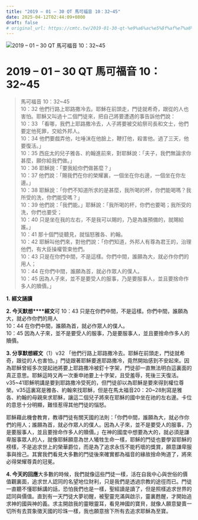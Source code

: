 ```yaml
---
title: "2019 – 01 – 30 QT 馬可福音 10：32~45"
date: 2025-04-12T02:44:09+0800
draft: false
# original_url: https://cmtc.tw/2019-01-30-qt-%e9%a6%ac%e5%8f%af%e7%a6%8f%e9%9f%b3-10%ef%bc%9a3245
---
```


![2019 – 01 – 30 QT 馬可福音 10：32~45](/images/qt.jpg   "2019 – 01 – 30 QT 馬可福音 10：32~45")

# 2019 – 01 – 30 QT 馬可福音 10：32~45

> 馬可福音 10：32~45  
> 10：32 他們行路上耶路撒冷去。耶穌在前頭走，門徒就希奇，跟從的人也害怕。耶穌又叫過十二個門徒來，把自己將要遭遇的事告訴他們說：  
> 10：33 「看哪，我們上耶路撒冷去，人子將要被交給祭司長和文士，他們要定他死罪，交給外邦人。  
> 10：34 他們要戲弄他，吐唾沫在他臉上，鞭打他，殺害他。過了三天，他要復活。」  
> 10：35 西庇太的兒子雅各、約翰進前來，對耶穌說：「夫子，我們無論求你甚麼，願你給我們做。」  
> 10：36 耶穌說：「要我給你們做甚麼？」  
> 10：37 他們說：「賜我們在你的榮耀裏，一個坐在你右邊，一個坐在你左邊。」  
> 10：38 耶穌說：「你們不知道所求的是甚麼，我所喝的杯，你們能喝嗎？我所受的洗，你們能受嗎？」  
> 10：39 他們說：「我們能。」耶穌說：「我所喝的杯，你們也要喝；我所受的洗，你們也要受；  
> 10：40 只是坐在我的左右，不是我可以賜的，乃是為誰預備的，就賜給誰。」  
> 10：41 那十個門徒聽見，就惱怒雅各、約翰。  
> 10：42 耶穌叫他們來，對他們說：「你們知道，外邦人有尊為君王的，治理他們，有大臣操權管束他們。  
> 10：43 只是在你們中間，不是這樣。你們中間，誰願為大，就必作你們的用人；  
> 10：44 在你們中間，誰願為首，就必作眾人的僕人。  
> 10：45 因為人子來，並不是要受人的服事，乃是要服事人，並且要捨命作多人的贖價。」

**1.** **經文誦讀**

**2. 今天默想****經文**可 10：43 只是在你們中間，不是這樣。你們中間，誰願為大，就必作你們的用人  
10：44 在你們中間，誰願為首，就必作眾人的僕人。  
10：45 因為人子來，並不是要受人的服事，乃是要服事人，並且要捨命作多人的贖價。

**3. 分享默想經文**（1）v32 「他們行路上耶路撒冷去。耶穌在前頭走，門徒就希奇，跟從的人也害怕。」門徒跟著耶穌要進耶路撒冷，竟然開始感到不安起來。因為耶穌曾經多次提起祂將要上耶路撒冷被釘十字架，門徒卻一直無法明白這裏面的真正意思。耶穌這時又再一次重申祂要上十字架，且受羞辱，死後三天復活。v35~41耶穌明講是要到耶路撒冷受死的，但門徒卻以為耶穌是要來得到權位尊榮。v35這裏寫是雅各、約翰來找耶穌，但是在馬太福音20：20~28則寫是雅各、約翰的母親來求耶穌，讓這二個兒子將來在耶穌的國中坐在祂的左右邊。卡位的意思十分明顯，難怪惹得其他門徒的惱怒。

耶穌藉此機會教育，教導門徒有關天國的法則：「你們中間，誰願為大，就必作你們的用人；誰願為首，就必作眾人的僕人。因為人子來，並不是要受人的服事，乃是要服事人，並且要捨命作多人的贖價。」在神的國度中想要為大的，就必須是謙卑服事眾人的人，就像耶穌願意為世人犧牲生命一樣，耶穌的門徒也要學習耶穌的榜樣，不是追求世上的榮華爵位，而是為了追求永恆不能朽壞的獎賞，願意謙卑服事與捨己。其實我們看見大多數的門徒後來確實都為福音的緣故捨命殉道了，將來必得榮耀尊貴的冠冕。

**4. 今天的回應**大多數的時候，我們就像這些門徒一樣，活在自我中心與世俗的價值觀裏面，追求世人認同的名望地位財利，只是我們是透過宗教的途徑而已。門徒一直聽不懂耶穌講的話，恐怕我們也是一樣，聖經讀是讀了，但是照樣追求世界的認同與價值。直到有一天門徒大夢初醒，被聖靈充滿與啟示，靈裏甦醒，才開始追求神的國與神的義。求主開啟我的靈眼靈耳，看見神國的寶貝，就像人願意變賣一切所有去買象徵天國的珍珠一樣，我也願意捨下所有去追求耶穌為至寶。